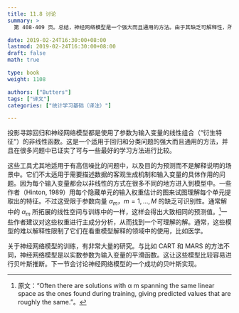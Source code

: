 ```yaml
---
title: 11.8 讨论
summary: >
  第 408-409 页。总结，神经网络模型是一个强大而且通用的方法。由于其缺乏可解释性，所以更适用于预测而不太适用于解释数据和输入变量的关联机制。

date: 2019-02-24T16:30:00+08:00
lastmod: 2019-02-24T16:30:00+08:00
draft: false
math: true

type: book
weight: 1108

authors: ["Butters"]
tags: ["译文"]
categories: ["统计学习基础（译注）"]

---
```


投影寻踪回归和神经网络模型都是使用了参数为输入变量的线性组合（“衍生特征”）的非线性函数。这是一个适用于回归和分类问题的强大而且通用的方法，并且在很多问题中已证实了可与一些最好的学习方法进行比较。

这些工具尤其地适用于有高信噪比的问题中，以及目的为预测而不是解释说明的场景中。它们不太适用于需要描述数据的客观生成机制和输入变量的具体作用的问题。因为每个输入变量都会以非线性的方式在很多不同的地方进入到模型中。一些作者（Hinton, 1989）用每个隐藏单元的输入权重估计的图来试图理解每个单元提取出的特征。不过这受限于参数向量 $\alpha_m$，$m=1,\dots,M$ 的缺乏可识别性。通常解中的 $\alpha_m$ 所拓展的线性空间与训练中的一样，这样会得出大致相同的预测值。[^1]一些作者建议对这些权重进行主成分分析，从而找到一个可理解的解。通常，这些模型的难以解释性限制了它们在看重模型解释的领域中的使用，比如医学。

关于神经网络模型的训练，有非常大量的研究。与比如 CART 和 MARS 的方法不同，神经网络模型是以实数参数为输入变量的平滑函数。这让这些模型比较容易进行贝叶斯推断。下一节会讨论神经网络模型的一个成功的贝叶斯实现。

[^1]: 原文：“Often there are solutions with α m spanning the same linear space as the ones found during training, giving predicted values that are roughly the same.”。